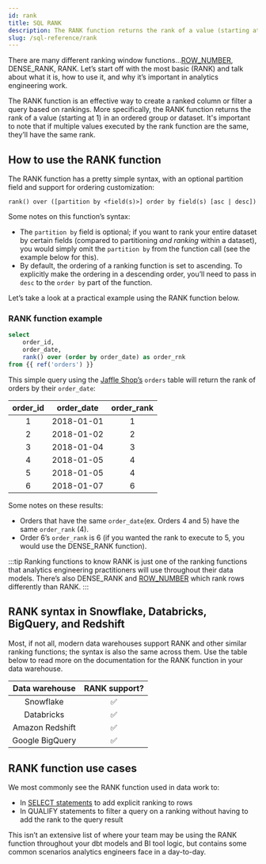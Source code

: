 ```yaml
---
id: rank
title: SQL RANK
description: The RANK function returns the rank of a value (starting at 1) in an ordered group or dataset.
slug: /sql-reference/rank
---
```


<head>
    <title>Working with the SQL RANK</title>
</head>

There are many different ranking window functions…[ROW_NUMBER](/sql-reference/row-number), DENSE_RANK, RANK. Let’s start off with the most basic (RANK) and talk about what it is, how to use it, and why it’s important in analytics engineering work.

The RANK function is an effective way to create a ranked column or filter a query based on rankings. More specifically, the RANK function returns the rank of a value (starting at 1) in an ordered group or dataset. It's important to note that if multiple values executed by the rank function are the same, they’ll have the same rank.

## How to use the RANK function

The RANK function has a pretty simple syntax, with an optional partition field and support for ordering customization:

`rank() over ([partition by <field(s)>] order by field(s) [asc | desc])`

Some notes on this function’s syntax:

- The `partition by` field is optional; if you want to rank your entire dataset by certain fields (compared to partitioning *and ranking* within a dataset), you would simply omit the `partition by` from the function call (see the example below for this).
- By default, the ordering of a ranking function is set to ascending. To explicitly make the ordering in a descending order, you’ll need to pass in `desc` to the `order by` part of the function.

Let’s take a look at a practical example using the RANK function below.

### RANK function example

```sql
select
	order_id,
	order_date,
	rank() over (order by order_date) as order_rnk
from {{ ref('orders') }}
```

This simple query using the [Jaffle Shop’s](https://github.com/dbt-labs/jaffle_shop) `orders` table will return the rank of orders by their `order_date`:

| order_id | order_date | order_rank |
|:---:|:---:|:---:|
| 1 | 2018-01-01 | 1 |
| 2 | 2018-01-02 | 2 |
| 3 | 2018-01-04 | 3 |
| 4 | 2018-01-05 | 4 |
| 5 | 2018-01-05 | 4 |
| 6 | 2018-01-07 | 6 |

Some notes on these results:

- Orders that have the same `order_date`(ex. Orders 4 and 5) have the same `order_rank` (4). 
- Order 6’s `order_rank` is 6 (if you wanted the rank to execute to 5, you would use the DENSE_RANK function).

:::tip Ranking functions to know
RANK is just one of the ranking functions that analytics engineering practitioners will use throughout their data models. There’s also DENSE_RANK and [ROW_NUMBER](/sql-reference/row-number) which rank rows differently than RANK.
:::

## RANK syntax in Snowflake, Databricks, BigQuery, and Redshift

Most, if not all, modern data warehouses support RANK and other similar ranking functions; the syntax is also the same across them. Use the table below to read more on the documentation for the RANK function in your data warehouse.

| Data warehouse | RANK support? |
|:---:|:---:|
| Snowflake | ✅ |
| Databricks | ✅ |
| Amazon Redshift | ✅ |
| Google BigQuery | ✅ |

## RANK function use cases

We most commonly see the RANK function used in data work to:

- In [SELECT statements](/sql-reference/select) to add explicit ranking to rows
- In QUALIFY statements to filter a query on a ranking without having to add the rank to the query result

This isn’t an extensive list of where your team may be using the RANK function throughout your dbt models and BI tool logic, but contains some common scenarios analytics engineers face in a day-to-day.
